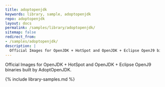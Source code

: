 ```yaml
---
title: adoptopenjdk
keywords: library, sample, adoptopenjdk
repo: adoptopenjdk
layout: docs
permalink: /samples/library/adoptopenjdk/
sitemap: false
redirect_from:
- /samples/adoptopenjdk/
description: |
  Official Images for OpenJDK + HotSpot and OpenJDK + Eclipse OpenJ9 binaries built by AdoptOpenJDK.
---
```


Official Images for OpenJDK + HotSpot and OpenJDK + Eclipse OpenJ9 binaries built by AdoptOpenJDK.


{% include library-samples.md %}
